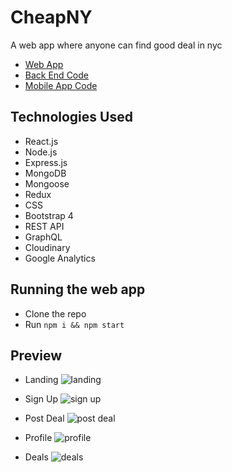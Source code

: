 # CheapNY
A web app where anyone can find good deal in nyc

- [Web App](https://www.realcheapny.com/)
- [Back End Code](https://github.com/ysongh/CheapNYC-Server)
- [Mobile App Code](https://github.com/ysongh/CheapNYC-App)

## Technologies Used
- React.js
- Node.js
- Express.js
- MongoDB
- Mongoose
- Redux
- CSS
- Bootstrap 4
- REST API
- GraphQL
- Cloudinary
- Google Analytics

## Running the web app
- Clone the repo
- Run `npm i && npm start`

## Preview
- Landing
![landing](https://res.cloudinary.com/ysongit/image/upload/v1581730000/project/Screen_Shot_2020-02-14_at_8.25.52_PM_oi1lpc.png "Landing")

- Sign Up
![sign up](https://res.cloudinary.com/ysongit/image/upload/v1581730312/project/Screen_Shot_2020-02-14_at_8.31.41_PM_rjqvoc.png "Sign Up")

- Post Deal
![post deal](https://res.cloudinary.com/ysongit/image/upload/v1581730416/project/Screen_Shot_2020-02-14_at_8.33.26_PM_c8bbhr.png "Post Deal")

- Profile
![profile](https://res.cloudinary.com/ysongit/image/upload/v1581730623/project/Screen_Shot_2020-02-14_at_8.36.52_PM_nrfuer.png "Profile")

- Deals
![deals](https://res.cloudinary.com/ysongit/image/upload/v1581730724/project/Screen_Shot_2020-02-14_at_8.38.34_PM_o5fdls.png "Deals")